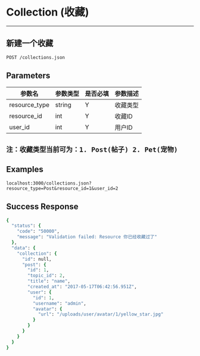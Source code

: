 # Collection (收藏)
---
## 新建一个收藏

```
POST /collections.json
```

## Parameters

|参数名|参数类型|是否必填|参数描述|
|-----|--------|-------|--------|
|resource_type|string|Y|收藏类型|
|resource_id|int|Y|收藏ID|
|user_id|int|Y|用户ID|

``注：收藏类型当前可为：1. Post(帖子) 2. Pet(宠物)``
---

## Examples
```
localhost:3000/collections.json?resource_type=Post&resource_id=1&user_id=2

```

## Success Response
```ruby
{
  "status": {
    "code": "50000",
    "message": "Validation failed: Resource 你已经收藏过了"
  },
  "data": {
    "collection": {
      "id": null,
      "post": {
        "id": 1,
        "topic_id": 2,
        "title": "name",
        "created_at": "2017-05-17T06:42:56.951Z",
        "user": {
          "id": 1,
          "username": "admin",
          "avatar": {
            "url": "/uploads/user/avatar/1/yellow_star.jpg"
          }
        }
      }
    }
  }
}
```

